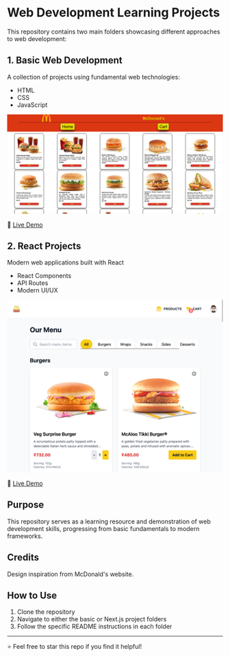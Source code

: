 # Web Development Learning Projects

This repository contains two main folders showcasing different approaches to web development:

## 1. Basic Web Development

A collection of projects using fundamental web technologies:

- HTML
- CSS
- JavaScript

![Screenshot](https://github.com/sonimohit481/VIRTUAL-MCDONALD-S/blob/main/Basic/image/4k.png)

🔗 [Live Demo](https://virtual-mcdonald-clone-01.netlify.app/)

## 2. React Projects

Modern web applications built with React

- React Components
- API Routes
- Modern UI/UX

![Screenshot](https://raw.githubusercontent.com/sonimohit481/VIRTUAL-MCDONALD-S/main/react-mc-app/public/home.png)

🔗 [Live Demo](https://mcdonaldclonereact01.netlify.app/)

## Purpose

This repository serves as a learning resource and demonstration of web development skills, progressing from basic fundamentals to modern frameworks.

## Credits

Design inspiration from McDonald's website.

## How to Use

1. Clone the repository
2. Navigate to either the basic or Next.js project folders
3. Follow the specific README instructions in each folder

---

⭐ Feel free to star this repo if you find it helpful!
